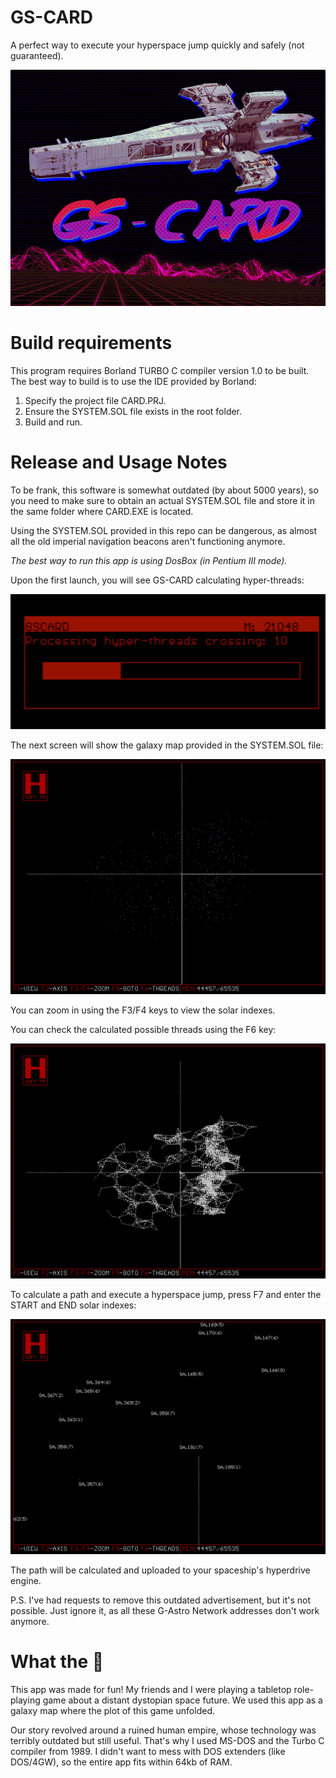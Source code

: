 # GS-CARD

A perfect way to execute your hyperspace jump quickly and safely (not guaranteed).

![Logo](https://github.com/johnsnowdies/gs-card/blob/574a5a96de226de081c2c8692de4733a60df5b44/docs/logo.png)

# Build requirements

This program requires Borland TURBO C compiler version 1.0 to be built. The best way to build is to use the IDE provided by Borland:

1. Specify the project file CARD.PRJ.
2. Ensure the SYSTEM.SOL file exists in the root folder.
3. Build and run.

# Release and Usage Notes

To be frank, this software is somewhat outdated (by about 5000 years), so you need to make sure to obtain an actual SYSTEM.SOL file and store it in the same folder where CARD.EXE is located.

Using the SYSTEM.SOL provided in this repo can be dangerous, as almost all the old imperial navigation beacons aren't functioning anymore.

*The best way to run this app is using DosBox (in Pentium III mode).*

Upon the first launch, you will see GS-CARD calculating hyper-threads:

![Loading screen](https://github.com/johnsnowdies/gs-card/blob/4fcb22566115bc3c12819bd08fcd49fb6c3faeb2/docs/1.gif)

The next screen will show the galaxy map provided in the SYSTEM.SOL file:

![Main screen](https://github.com/johnsnowdies/gs-card/blob/4fcb22566115bc3c12819bd08fcd49fb6c3faeb2/docs/2.gif)

You can zoom in using the F3/F4 keys to view the solar indexes.

You can check the calculated possible threads using the F6 key:

![Threads screen](https://github.com/johnsnowdies/gs-card/blob/4fcb22566115bc3c12819bd08fcd49fb6c3faeb2/docs/3.gif)

To calculate a path and execute a hyperspace jump, press F7 and enter the START and END solar indexes:

![Path screen](https://github.com/johnsnowdies/gs-card/blob/4fcb22566115bc3c12819bd08fcd49fb6c3faeb2/docs/4.gif)

The path will be calculated and uploaded to your spaceship's hyperdrive engine.

P.S. I've had requests to remove this outdated advertisement, but it's not possible. Just ignore it, as all these G-Astro Network addresses don't work anymore.

# What the 🚀 

This app was made for fun! My friends and I were playing a tabletop role-playing game about a distant dystopian space future. We used this app as a galaxy map where the plot of this game unfolded.

Our story revolved around a ruined human empire, whose technology was terribly outdated but still useful. That's why I used MS-DOS and the Turbo C compiler from 1989. I didn't want to mess with DOS extenders (like DOS/4GW), so the entire app fits within 64kb of RAM.



